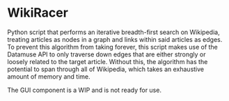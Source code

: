 # WikiRacer

Python script that performs an iterative breadth-first search on Wikipedia, treating articles as nodes in a graph and links within said articles as edges. To prevent this algorithm from taking forever, this script makes use of the Datamuse API to only traverse down edges that are either strongly or loosely related to the target article. Without this, the algorithm has the potential to span through all of Wikipedia, which takes an exhaustive amount of memory and time. 

The GUI component is a WIP and is not ready for use. 
